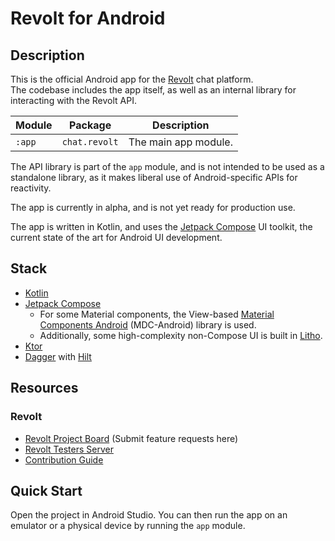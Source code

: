 # Revolt for Android

## Description

This is the official Android app for the [Revolt](https://revolt.chat) chat platform.  
The codebase includes the app itself, as well as an internal library for interacting with the Revolt
API.

| Module | Package       | Description          |
|--------|---------------|----------------------|
| `:app` | `chat.revolt` | The main app module. |

The API library is part of the `app` module, and is not intended to be used as a standalone library,
as it makes liberal use of Android-specific APIs for reactivity.

The app is currently in alpha, and is not yet ready for production use.

The app is written in Kotlin, and uses
the [Jetpack Compose](https://developer.android.com/jetpack/compose) UI toolkit, the current state
of the art for Android UI development.

## Stack

- [Kotlin](https://kotlinlang.org/)
- [Jetpack Compose](https://developer.android.com/jetpack/compose)
    - For some Material components, the View-based
      [Material Components Android](https://github.com/material-components/material-components-android)
      (MDC-Android) library is used.
    - Additionally, some high-complexity non-Compose UI is built in [Litho](https://fblitho.com/).
- [Ktor](https://ktor.io/)
- [Dagger](https://dagger.dev/) with [Hilt](https://dagger.dev/hilt/)

## Resources

### Revolt

- [Revolt Project Board](https://github.com/revoltchat/revolt/discussions) (Submit feature requests
  here)
- [Revolt Testers Server](https://app.revolt.chat/invite/Testers)
- [Contribution Guide](https://developers.revolt.chat/contributing)

## Quick Start

Open the project in Android Studio. You can then run the app on an emulator or a physical device by
running the `app` module.
